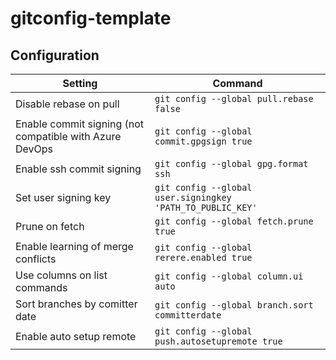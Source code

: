 # gitconfig-template

## Configuration
|Setting|Command|
|---|---|
|Disable rebase on pull|`git config --global pull.rebase false`|
|Enable commit signing (not compatible with Azure DevOps|`git config --global commit.gpgsign true`|
|Enable ssh commit signing|`git config --global gpg.format ssh`|
|Set user signing key|`git config --global user.signingkey 'PATH_TO_PUBLIC_KEY'`|
|Prune on fetch|`git config --global fetch.prune true`|
|Enable learning of merge conflicts|`git config --global rerere.enabled true`|
|Use columns on list commands|`git config --global column.ui auto`|
|Sort branches by comitter date|`git config --global branch.sort committerdate`|
|Enable auto setup remote|`git config --global push.autosetupremote true`|
